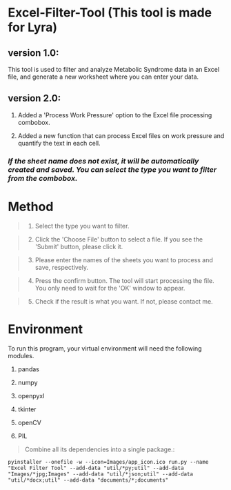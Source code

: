 # Excel-Filter-Tool  (This tool is made for Lyra)


## version 1.0:

This tool is used to filter and analyze Metabolic Syndrome data in an Excel file, and generate a new worksheet where you can enter your data.

## version 2.0:

1. Added a 'Process Work Pressure' option to the Excel file processing combobox.

2. Added a new function that can process Excel files on work pressure and quantify the text in each cell.

### *If the sheet name does not exist, it will be automatically created and saved. You can select the type you want to filter from the combobox.*

# Method

> 1. Select the type you want to filter.

> 2. Click the 'Choose File' button to select a file. If you see the 'Submit' button, please click it.

> 3. Please enter the names of the sheets you want to process and save, respectively.

> 4. Press the confirm button. The tool will start processing the file. You only need to wait for the 'OK' window to appear.

> 5. Check if the result is what you want. If not, please contact me.

# Environment

To run this program, your virtual environment will need the following modules.

1. pandas

2. numpy

3. openpyxl

4. tkinter

5. openCV

6. PIL

> Combine all its dependencies into a single package.:

    pyinstaller --onefile -w --icon=Images/app_icon.ico run.py --name "Excel Filter Tool" --add-data "util/*py;util" --add-data   "Images/*jpg;Images" --add-data "util/*json;util" --add-data "util/*docx;util" --add-data "documents/*;documents"





